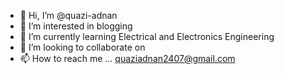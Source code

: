 - 👋 Hi, I’m @quazi-adnan
- 👀 I’m interested in blogging
- 🌱 I’m currently learning Electrical and Electronics Engineering
- 💞️ I’m looking to collaborate on 
- 📫 How to reach me ... quaziadnan2407@gmail.com

<!---
quazi-adnan/quazi-adnan is a ✨ special ✨ repository because its `README.md` (this file) appears on your GitHub profile.
You can click the Preview link to take a look at your changes.
--->

